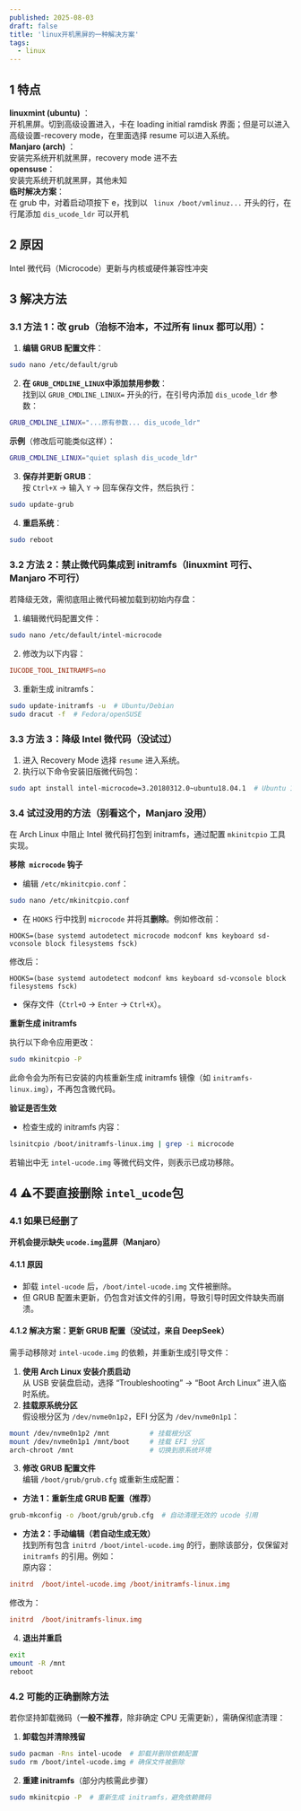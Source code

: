 ```yaml
---
published: 2025-08-03
draft: false
title: 'linux开机黑屏的一种解决方案'
tags:
  - linux
---
```

## 1 特点

**linuxmint (ubuntu)** ：  
开机黑屏。切到高级设置进入，卡在 loading initial ramdisk 界面；但是可以进入高级设置-recovery mode，在里面选择 resume 可以进入系统。  
**Manjaro (arch)** ：  
安装完系统开机就黑屏，recovery mode 进不去  
**opensuse**：  
安装完系统开机就黑屏，其他未知  
**临时解决方案**：  
在 grub 中，对着启动项按下 e，找到以 ` linux /boot/vmlinuz...` 开头的行，在行尾添加 `dis_ucode_ldr` 可以开机
## 2 原因
Intel 微代码（Microcode）更新与内核或硬件兼容性冲突
## 3 解决方法
### 3.1 方法 1：改 grub（治标不治本，不过所有 linux 都可以用）：
1. **编辑 GRUB 配置文件**：

```bash
sudo nano /etc/default/grub
```
2. **在**​**​ `GRUB_CMDLINE_LINUX` ​**​**中添加禁用参数**：  
找到以 `GRUB_CMDLINE_LINUX=` 开头的行，在引号内添加 `dis_ucode_ldr` 参数：

```bash
GRUB_CMDLINE_LINUX="...原有参数... dis_ucode_ldr"
```

**示例**（修改后可能类似这样）：

```bash
GRUB_CMDLINE_LINUX="quiet splash dis_ucode_ldr"
```
3. **保存并更新 GRUB**：  
按 `Ctrl+X` → 输入 `Y` → 回车保存文件，然后执行：

```bash
sudo update-grub
```
4. **重启系统**：

```bash
sudo reboot
```

### 3.2 **方法 2：禁止微代码集成到 initramfs**（linuxmint 可行、Manjaro 不可行）

若降级无效，需彻底阻止微代码被加载到初始内存盘：

1. 编辑微代码配置文件：

```bash
sudo nano /etc/default/intel-microcode
```
2. 修改为以下内容：

```conf
IUCODE_TOOL_INITRAMFS=no
```
3. 重新生成 initramfs：

```bash
sudo update-initramfs -u  # Ubuntu/Debian
sudo dracut -f  # Fedora/openSUSE
```

### 3.3 **方法 3：降级 Intel 微代码**（没试过）

1. 进入 Recovery Mode 选择 `resume` 进入系统。
2. 执行以下命令安装旧版微代码包：

```bash
sudo apt install intel-microcode=3.20180312.0~ubuntu18.04.1  # Ubuntu 18.04 示例版本

```

### 3.4 试过没用的方法（别看这个，Manjaro 没用）

在 Arch Linux 中阻止 Intel 微代码打包到 initramfs，通过配置 `mkinitcpio` 工具实现。

**移除** **​ `microcode` ​**​ **钩子**

- 编辑 `/etc/mkinitcpio.conf`：

```bash
sudo nano /etc/mkinitcpio.conf
```
- 在 `HOOKS` 行中找到 `microcode` 并将其**删除**。例如修改前：

```
HOOKS=(base systemd autodetect microcode modconf kms keyboard sd-vconsole block filesystems fsck)
```

修改后：

```
HOOKS=(base systemd autodetect modconf kms keyboard sd-vconsole block filesystems fsck)
```
- 保存文件（`Ctrl+O` → `Enter` → `Ctrl+X`）。

**重新生成 initramfs**

执行以下命令应用更改：

```bash
sudo mkinitcpio -P
```

此命令会为所有已安装的内核重新生成 initramfs 镜像（如 `initramfs-linux.img`），不再包含微代码。

**验证是否生效**

- 检查生成的 initramfs 内容：

```bash
lsinitcpio /boot/initramfs-linux.img | grep -i microcode
```

若输出中无 `intel-ucode.img` 等微代码文件，则表示已成功移除。

## 4 **⚠️不要直接删除**​**​ `intel_ucode` ​**​**包**

### 4.1 如果已经删了

**开机会提示缺失**​**​ `ucode.img` ​**​**蓝屏（Manjaro）**

#### 4.1.1 原因

- 卸载 `intel-ucode` 后，`/boot/intel-ucode.img` 文件被删除。
- 但 GRUB 配置未更新，仍包含对该文件的引用，导致引导时因文件缺失而崩溃。

#### 4.1.2 解决方案：更新 GRUB 配置（没试过，来自 DeepSeek）

需手动移除对 `intel-ucode.img` 的依赖，并重新生成引导文件：

1. **使用 Arch Linux 安装介质启动**  
从 USB 安装盘启动，选择 “Troubleshooting” → “Boot Arch Linux” 进入临时系统。
2. **挂载原系统分区**  
假设根分区为 `/dev/nvme0n1p2`，EFI 分区为 `/dev/nvme0n1p1`：

```bash
mount /dev/nvme0n1p2 /mnt          # 挂载根分区
mount /dev/nvme0n1p1 /mnt/boot     # 挂载 EFI 分区
arch-chroot /mnt                   # 切换到原系统环境
```
3. **修改 GRUB 配置文件**  
编辑 `/boot/grub/grub.cfg` 或重新生成配置：

- **方法 1：重新生成 GRUB 配置（推荐）**

```bash
grub-mkconfig -o /boot/grub/grub.cfg  # 自动清理无效的 ucode 引用
```
- **方法 2：手动编辑（若自动生成无效）**   
找到所有包含 `initrd /boot/intel-ucode.img` 的行，删除该部分，仅保留对 `initramfs` 的引用。例如：  
原内容：

```ini
initrd  /boot/intel-ucode.img /boot/initramfs-linux.img
```

修改为：

```ini
initrd  /boot/initramfs-linux.img
```
4. **退出并重启**

```bash
exit
umount -R /mnt
reboot
```

### 4.2 可能的正确删除方法

若你坚持卸载微码（**一般不推荐**，除非确定 CPU 无需更新），需确保彻底清理：

1. **卸载包并清除残留**

```bash
sudo pacman -Rns intel-ucode  # 卸载并删除依赖配置
sudo rm /boot/intel-ucode.img # 确保文件被删除
```
2. **重建 initramfs**（部分内核需此步骤）

```bash
sudo mkinitcpio -P  # 重新生成 initramfs，避免依赖微码
```
